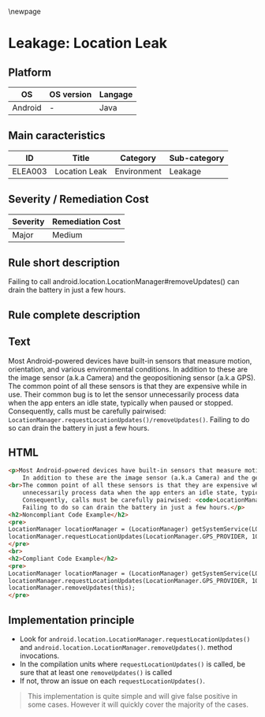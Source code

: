 \newpage

# Leakage: Location Leak

## Platform

|   OS          |  OS version  |  Langage  |
|---------------|--------------|-----------|
|  Android      |       -      |  Java     |

## Main caracteristics

|   ID     | Title                | Category    | Sub-category   |
|----------|----------------------|-------------|----------------|
| ELEA003  | Location Leak        | Environment | Leakage        |

## Severity / Remediation Cost
  
|  Severity  | Remediation Cost    |
|------------|---------------------|
| Major      | Medium              |

## Rule short description

Failing to call android.location.LocationManager#removeUpdates() can drain the battery in just a few hours.

## Rule complete description

## Text

Most Android-powered devices have built-in sensors that measure motion, orientation, and various environmental conditions.
In addition to these are the image sensor (a.k.a Camera) and the geopositioning sensor (a.k.a GPS).
The common point of all these sensors is that they are expensive while in use. Their common bug is to let the sensor
unnecessarily process data when the app enters an idle state, typically when paused or stopped.
Consequently, calls must be carefully pairwised: `LocationManager.requestLocationUpdates()/removeUpdates()`.
Failing to do so can drain the battery in just a few hours.

## HTML

```html
<p>Most Android-powered devices have built-in sensors that measure motion, orientation, and various environmental conditions.
    In addition to these are the image sensor (a.k.a Camera) and the geopositioning sensor (a.k.a GPS).</p>
<br>The common point of all these sensors is that they are expensive while in use. Their common bug is to let the sensor
    unnecessarily process data when the app enters an idle state, typically when paused or stopped.</br>
    Consequently, calls must be carefully pairwised: <code>LocationManager.requestLocationUpdates()/removeUpdates()</code>.</br>
    Failing to do so can drain the battery in just a few hours.</p>
<h2>Noncompliant Code Example</h2>
<pre>
LocationManager locationManager = (LocationManager) getSystemService(LOCATION_SERVICE);
locationManager.requestLocationUpdates(LocationManager.GPS_PROVIDER, 1000L, 1.0f, this);
</pre>
<br>
<h2>Compliant Code Example</h2>
<pre>
LocationManager locationManager = (LocationManager) getSystemService(LOCATION_SERVICE);
locationManager.requestLocationUpdates(LocationManager.GPS_PROVIDER, 1000L, 1.0f, this);
locationManager.removeUpdates(this);
</pre>
```

## Implementation principle

- Look for `android.location.LocationManager.requestLocationUpdates()` and `android.location.LocationManager.removeUpdates()`.
  method invocations.
- In the compilation units where `requestLocationUpdates()` is called, be sure that at least one `removeUpdates()` is called
- If not, throw an issue on each `requestLocationUpdates()`.

> This implementation is quite simple and will give false positive in some cases. However it will quickly cover the
> majority of the cases.
